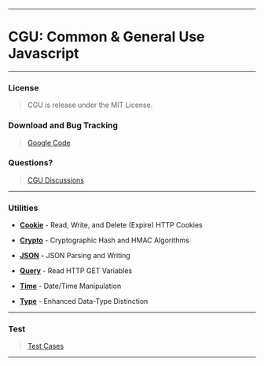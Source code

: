 ----

# CGU: Common & General Use Javascript #

----

### License ###

> CGU is release under the MIT License.  

### Download and Bug Tracking ###

> [Google Code](http://code.google.com/p/cgujs/)  

### Questions? ###

> [CGU Discussions](http://groups.google.com/group/cgujs)  

----

### Utilities ###

 * **[Cookie](cookie.html)** - Read, Write, and Delete (Expire) HTTP Cookies

 * **[Crypto](crypto.html)** - Cryptographic Hash and HMAC Algorithms

 * **[JSON](json.html)** - JSON Parsing and Writing

 * **[Query](query.html)** - Read HTTP GET Variables

 * **[Time](time.html)** - Date/Time Manipulation

 * **[Type](type.html)** - Enhanced Data-Type Distinction

----

### Test ###

> [Test Cases](../test/index.html)

----
